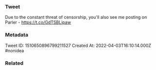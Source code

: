 ### Tweet
Due to the constant threat of censorship, you'll also see me posting on Parler - https://t.co/GdTSBLipaw

### Metadata
Tweet ID: 1510650896799211527
Created At: 2022-04-03T16:10:14.000Z
#nonidea 

### Related

